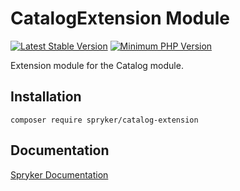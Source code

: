 # CatalogExtension Module
[![Latest Stable Version](https://poser.pugx.org/spryker/catalog-extension/v/stable.svg)](https://packagist.org/packages/spryker/catalog-extension)
[![Minimum PHP Version](https://img.shields.io/badge/php-%3E%3D%208.2-8892BF.svg)](https://php.net/)

Extension module for the Catalog module.

## Installation

```
composer require spryker/catalog-extension
```

## Documentation

[Spryker Documentation](https://docs.spryker.com)
